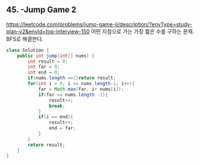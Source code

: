 ## 45. -Jump Game 2
https://leetcode.com/problems/jump-game-ii/description/?envType=study-plan-v2&envId=top-interview-150
어떤 지점으로 가는 가장 짧은 수를 구하는 문제.
BFS로 해결한다.
```java
class Solution {
    public int jump(int[] nums) {
        int result = 0;
        int far = 0;
        int end = 0;
        if(nums.length ==1)return result;
        for(int i = 0; i <= nums.length-1; i++){
            far = Math.max(far, i+ nums[i]);
            if(far >= nums.length -1){
                result++;
                break;
            }
            if(i == end){
                result++;
                end = far;
            }
        }
        return result;
    }
}
```